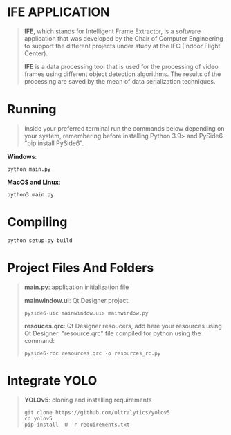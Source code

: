 # IFE APPLICATION
> **IFE**, which stands for Intelligent Frame Extractor, is a software application that was developed by the Chair of Computer Engineering to support the different projects under study at the IFC (Indoor Flight Center).
> 
> **IFE** is a data processing tool that is used for the processing of video frames using different object detection algorithms. The results of the processing are saved by the mean of data serialization techniques.

# Running
> Inside your preferred terminal run the commands below depending on your system, remembering before installing Python 3.9> and PySide6 "pip install PySide6".

**Windows**:
```console
python main.py
```
**MacOS and Linux**:
```console
python3 main.py
```
# Compiling
```console
python setup.py build
```

# Project Files And Folders
> **main.py**: application initialization file
> 
> **mainwindow.ui**: Qt Designer project.
> ```console
> pyside6-uic mainwindow.ui> mainwindow.py 
> ```
> 
> **resouces.qrc**: Qt Designer resoucers, add here your resources using Qt Designer. "resource.qrc" file compiled for python using the command:
> ```console
> pyside6-rcc resources.qrc -o resources_rc.py
> ```

# Integrate YOLO
> **YOLOv5**: cloning and installing requirements
> ```console
> git clone https://github.com/ultralytics/yolov5
> cd yolov5
> pip install -U -r requirements.txt
> ```